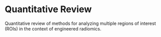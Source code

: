 # Quantitative Review
 Quantitative review of methods for analyzing multiple regions of interest (ROIs) in the context of engineered radiomics.
